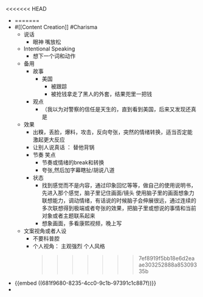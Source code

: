 <<<<<<< HEAD

- =======
- #[[Content Creation]] #Charisma
	- 说话
		- 眼神 嘴放松
	- Intentional Speaking
		- 想下一个词和动作
	- 备用
		- 故事
			- 美国
				- 被跟踪
				- 被抢钱拿走了黑人的外套，结果兜里一把钱
		- 观点
			- （我以为对警察的信任是天生的，直到看到美国，后来又发现还真是
	- 效果
		- 出糗，丢脸，爆料，攻击，反向夸张，突然的情绪转换，适当否定能激起更大反应
		- 让别人说真话 ： 替他背锅
		- 节奏 笑点
			- 节奏或情绪的break和转换
			- 夸张,然后加字幕瞎扯/胡说八道
		- 状态
			- 找到感觉而不是内容，通过印象回忆等等，做自己的使用说明书，先进入那个感觉，脑子里记住画面/镜头 使用脑子里的画面想象力联想能力，调动情绪，有话说的时候脑子会伸展很远，通过连续的多次联想得到极端或者夸张的效果，把脑子里或想说的事情和当前对象或者主题联系起来
			- 想象画面，多看康熙视频，晚上写
	- 文案视角或者人设
		- 不要科普腔
		- 个人视角： 主观强烈 个人风格
		  >>>>>>> 7ef8919f5bb18e6d2eaae303252888a85309335b
- {{embed ((681f9680-8235-4cc0-9c1b-97391c1c887f))}}
-